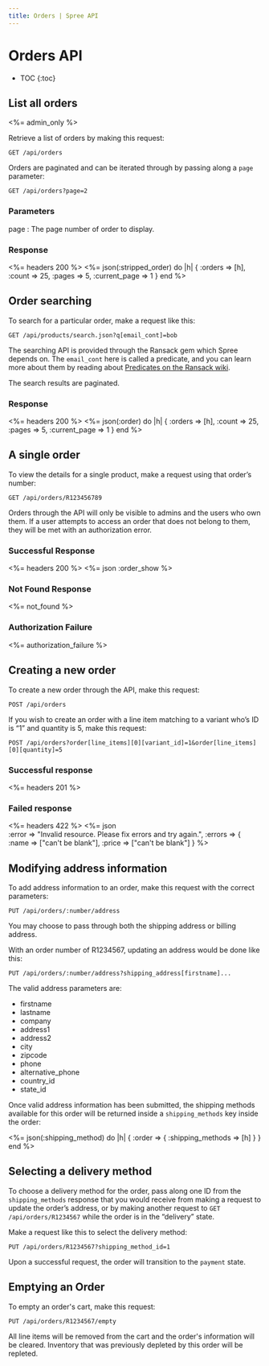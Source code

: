 ```yaml
---
title: Orders | Spree API
---
```


# Orders API

* TOC
{:toc}

## List all orders

<%= admin_only %>

Retrieve a list of orders by making this request:

    GET /api/orders

Orders are paginated and can be iterated through by passing along a `page` parameter:

    GET /api/orders?page=2

### Parameters

page
: The page number of order to display.

### Response

<%= headers 200 %>
<%= json(:stripped_order) do |h|
{ :orders => [h],
  :count => 25,
  :pages => 5,
  :current_page => 1 }
end %> 

## Order searching

To search for a particular order, make a request like this:

    GET /api/products/search.json?q[email_cont]=bob

The searching API is provided through the Ransack gem which Spree depends on. The `email_cont` here is called a predicate, and you can learn more about them by reading about [Predicates on the Ransack wiki](https://github.com/ernie/ransack/wiki/Basic-Searching).

The search results are paginated.

### Response

<%= headers 200 %>
<%= json(:order) do |h|
 { :orders => [h],
   :count => 25,
   :pages => 5,
   :current_page => 1 }
end %> 

## A single order

To view the details for a single product, make a request using that order’s number:

    GET /api/orders/R123456789

Orders through the API will only be visible to admins and the users who own them. If a user attempts to access an order that does not belong to them, they will be met with an authorization error.

### Successful Response

<%= headers 200 %>
<%= json :order_show %>

### Not Found Response

<%= not_found %>

### Authorization Failure

<%= authorization_failure %>

## Creating a new order

To create a new order through the API, make this request:

    POST /api/orders

If you wish to create an order with a line item matching to a variant who’s ID is “1” and quantity is 5, make this request:

    POST /api/orders?order[line_items][0][variant_id]=1&order[line_items][0][quantity]=5

### Successful response

<%= headers 201 %>

### Failed response

<%= headers 422 %>
<%= json \
  :error => "Invalid resource. Please fix errors and try again.",
  :errors => {
    :name => ["can't be blank"],
    :price => ["can't be blank"]
  }
%>

## Modifying address information

To add address information to an order, make this request with the correct parameters:

    PUT /api/orders/:number/address

You may choose to pass through both the shipping address or billing address.

With an order number of R1234567, updating an address would be done like this:

    PUT /api/orders/:number/address?shipping_address[firstname]...

The valid address parameters are:

* firstname
* lastname
* company
* address1
* address2
* city
* zipcode
* phone
* alternative_phone
* country_id
* state_id

Once valid address information has been submitted, the shipping methods available for this order will be returned inside a `shipping_methods` key inside the order:

<%= json(:shipping_method) do |h|
 { :order => { :shipping_methods => [h] } }
end %>

## Selecting a delivery method

To choose a delivery method for the order, pass along one ID from the `shipping_methods` response that you would receive from making a request to update the order’s address, or by making another request to `GET /api/orders/R1234567` while the order is in the “delivery” state.

Make a request like this to select the delivery method:

    PUT /api/orders/R1234567?shipping_method_id=1

Upon a successful request, the order will transition to the `payment` state.

## Emptying an Order

To empty an order's cart, make this request:

    PUT /api/orders/R1234567/empty

All line items will be removed from the cart and the order's information will
be cleared. Inventory that was previously depleted by this order will be
repleted.
